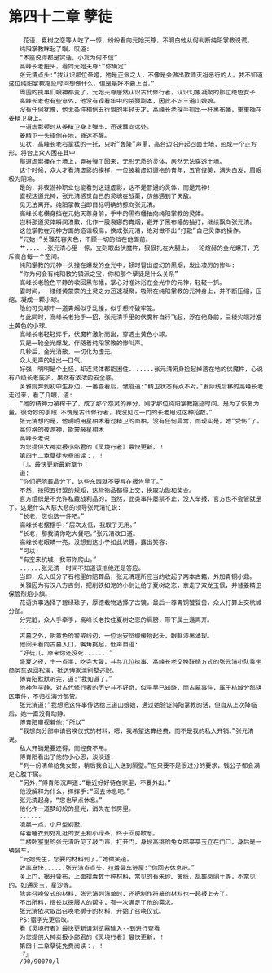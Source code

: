 # 第四十二章 孽徒
        花语、夏树之恋等人吃了一惊，纷纷看向元始天尊，不明白他从何判断纯阳掌教说谎。
       纯阳掌教眯起了眼，叹道:
       “本座说得都是实话，小友为何不信”
       高峰长老扭头，看向元始天尊:“你确定”
       张元清点头:“我认识那位帝姬，她是正派之人，不像是会做出欺师灭祖恶行的人。我不知道这位纯阳掌教拖延时间想做什么，但是最好不要上当。”
       周围的执事们眼神都变了，元始天尊居然认识古代修行者，认识幻象凝聚的那位绝色女子
       高峰长老也有些意外，他没有观看年中的杀戮副本，因此不识三道山娘娘。
       没有任何犹豫，他无条件相信五行盟的年轻天才，高峰长老探手抓出一杆黑布幡，重重抽在姜精卫身上。
       一道虚影顿时从姜精卫身上弹出，迅速飘向远处。
       姜精卫一头摔倒在地，昏迷不醒。
       见状，高峰长老右掌猛的一托，只听“轰隆”声里，高台边沿升起四面土墙，形成一个正方形，将台上众人困在其中
       那道虚影撞在土墙上，竟被弹了回来，无形无质的灵体，居然无法穿透土墙。
       这个时候，众人才看清虚影的模样，一位披着虚幻道袍的青年，五官俊美，满头白发，眉眼极为阴冷。
       是的，非夜游神职业也能看到这道虚影，这不是普通的灵体，而是元神!
       直视这道元神，张元清感觉自己的灵魂在战栗，仿佛遇到了天敌。
       见无法离开，纯阳掌教当即目标明确的掠向张元清。
       高峰长老横身挡在元始天尊身前，手中的黑布幡抽向纯阳掌教的灵体。
       岂料那道灵体瞬间溃散，化作一股袅娜的青烟，避开了黑布幡的抽打，继续飘向张元清。
       这位掌教在元神方面的造诣极高，换成张元清，绝对做不出“打散”自己灵体的操作。
       “元始!”关雅花容失色，不顾一切的挡在他面前。
       艹......张元清心里一惊，立刻取出伏魔杵，狠狠扎在大腿上，一轮煊赫的金光爆开，充斥高台每一个空间。
       纯阳掌教的元神一头撞在爆发的金光中，顿时冒出虚幻的黑烟，发出凄厉的惨叫:
       “你为何会有纯阳教的镇派之宝，你和那个孽徒是什么关系”
       高峰长老脸色平静的收回黑布幡，掌心对准沐浴在金光中的元神，轻轻一抓。
       霎时间，一缕缕黄蒙蒙的土灵之力迅速凝聚，吸附在纯阳掌教的元神身上，并不断压缩，压缩，凝成一颗小球。
       隐约可见球中一道青烟似乎乱撞，似乎想冲破牢笼。
       与此同时，高峰长老抬手一招，张元清手里的伏魔杵自行飞起，浮在他身前，三棱尖端对准土黄色的小球。
       高峰长老轻轻挥手，伏魔杵激射而出，穿透土黄色小球。
       又是一轮金光爆发，伴随着纯阳掌教的惨叫声。
       几秒后，金光消散，一切化为虚无。
       众人无声的吐出一口气。
       好强，明明是个土怪，却连灵体都能困住.......张元清俯身捡起掉落在地的伏魔杵，心说有八级长老庇护，果然有浓浓的安全感。
       关雅则奔到初中生身边，一番查看后，皱眉道:“精卫状态有点不对。”发际线后移的高峰长老走过来，看了几眼，道:
       “她的精神力被榨干了，成了那个怨灵的养分，刚才那位纯阳掌教拖延时间，是为了恢复力量。很奇妙的手段.不愧是古代修行者，我没见过一门的长老用过这种招数。”
       张元清想的是，他明明用星相术看过精卫的面相，没有任何异常，而现实是，她“受伤”了。
       高位格的夜游神，能蒙蔽星相术
       高峰长老说
       为您提供大神卖报小郎君的《灵境行者》最快更新，！
       第四十二章孽徒免费阅读：，！
       『』，最快更新最新章节！
       道:
       “你们把陪葬品分了，这些东西就不要写在报告里了。”
       不然，按照五行盟的规矩，这些物品都得上交，换取功勋和奖金。
       官方组织是不允许私藏战利品的，当然，此类事件屡禁不止，没人举报，官方也不会管就是了。这是什么大慈大悲的领导张元清忙说:
       “长老，您也选一件吧。”
       高峰长老摆摆手:“层次太低，我取了无用。”
       “长老，那我请你吃大餐吧。”张元清改口道。
       高峰长老眼睛一亮，没想到这小子如此识趣，露出笑容:
       “可以!
       “有空来杭城，我带你爬山。”
       ......张元清一时间不知道该拒绝还是答应。
       当即，众人瓜分了石棺里的陪葬品，张元清理所应当的收起了两本古籍，外加青铜小鼎。
       关雅因为有汉八方古剑，把削铁如泥的小剑让给了夏树之恋，拿走了双龙玉佩，并替姜精卫保管烈焰小旗。
       花语执事选择了碧绿珠子，厚德载物选择了古镜，最后一尊青铜饕餮兽，众人打算上交杭城分部。
       分完脏，众人手牵手，高峰长老按住夏树之恋的肩膀，带下属土遁离开。
       ......
       古墓之外，明黄色的警戒线边，一位治安员缓缓抬起头，眼眶漆黑涌现。
       他回头看向古墓入口，嘴角挑起，低声自语:
       “好徒儿，原来你还没死.......”
       盛夏之夜，十一点半，吃完大餐，并与几位执事、高峰长老交换联络方式的张元清小队乘坐商务车返回松海，抵达傅家湾别墅述职。
       傅青阳默默听完，道:“我知道了。”
       他神色平静，对古代修行者的历史并不好奇，似乎早已知晓，而古墓事件，属于杭城分部辖区事件，不归松海分部管。
       张元清道:“我想把这件事传达给三道山娘娘，通过她验证纯阳掌教的话，但自从上次降临后，她一直没有动静。
       傅青阳审视着他:“所以”
       “我想向分部申请召唤仪式的材料，嗯，我希望这算经费，而不是我的私人开销。”张元清说。
       私人开销是要还得，而经费不用。
       傅青阳看出了他的小心思，淡淡道:
       “列一份清单给兔女郎，稍后我会让人送到隔壁。”但只要不是很过分的要求，钱公子都会满足心腹下属。
       “另外，”傅青阳沉声道:“最近好好待在家里，不要外出。”
       他没解释为什么，挥挥手:“回去休息吧。”
       张元清起身，“您也早点休息。”
       他化作一道梦幻般的星光，消失在书房里。
       ......
       凌晨一点，小户型别墅。
       穿着睡衣到处乱逛的女王和小绿茶，终于回房歇息。
       二楼卧室里的张元清听见了敲门声，打开门，身段高挑的兔女郎亭亭玉立在门口，身后是一辆餐车。
       “元始先生，您要的材料到了。”她微笑道。
       效率真快......张元清点点头，拉着餐车进屋:“你回去休息吧。”
       关上门，揭开餐布，上面摆着数十种材料，常见的有朱砂、黄纸，乱葬岗阴土等，不常见的，如通灵玉，星沙等。
       除非召唤仪式的材料，张元清列清单时，还把制作符篆的材料也一起报上去了。
       不出所料，擅长以德服人的帮主，有一次满足了他的需求。
       张元清依次取出召唤老梆子的材料，开始了召唤仪式。
       PS:错字先更后改。
       看《灵境行者》最快更新请浏览器输入--到进行查看
       为您提供大神卖报小郎君的《灵境行者》最快更新，！
       第四十二章孽徒免费阅读：，！
       『』
       /90/90070/l